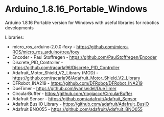 # Arduino_1.8.16_Portable_Windows
Arduino 1.8.16 Portable version for Windows with useful libraries for robotics developments

Libraries:
- micro_ros_arduino-2.0.0-foxy - https://github.com/micro-ROS/micro_ros_arduino/tree/foxy
- Encoder - Paul Stoffregen - https://github.com/PaulStoffregen/Encoder
- Discrete_PID_Controller - https://github.com/racarla96/Discrete_PID_Controller
- Adafruit_Motor_Shield_V2_Library (MOD) - https://github.com/racarla96/Adafruit_Motor_Shield_V2_Library
- DFRobot_INA219 - https://github.com/DFRobot/DFRobot_INA219
- DueTimer - https://github.com/ivanseidel/DueTimer
- CircularBuffer - https://github.com/rlogiacco/CircularBuffer
- Adafruit Sensor - https://github.com/adafruit/Adafruit_Sensor
- Adafruit Bus IO Library - https://github.com/adafruit/Adafruit_BusIO
- Adafruit BNO055 - https://github.com/adafruit/Adafruit_BNO055
